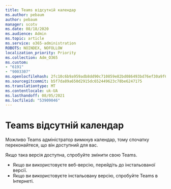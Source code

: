 ```yaml
---
title: Teams відсутній календар
ms.author: pebaum
author: pebaum
manager: scotv
ms.date: 08/18/2020
ms.audience: Admin
ms.topic: article
ms.service: o365-administration
ROBOTS: NOINDEX, NOFOLLOW
localization_priority: Priority
ms.collection: Adm_O365
ms.custom:
- "6191"
- "9003307"
ms.openlocfilehash: 2fc10c6b9a959adb8dd90c710859e82bd086493bd76ef30a9f6239713ec32109
ms.sourcegitcommit: b5f7da89a650d2915dc652449623c78be6247175
ms.translationtype: MT
ms.contentlocale: uk-UA
ms.lasthandoff: 08/05/2021
ms.locfileid: "53909046"
---
```

# <a name="teams-calendar-is-missing"></a>Teams відсутній календар

Можливо Teams адміністратор вимкнув календар, тому спочатку переконайтеся, що він доступний для вас.

Якщо така версія доступна, спробуйте змінити свою Teams.

- Якщо ви використовуєте веб-версію, перейдіть до інстальованої версії.
- Якщо ви використовуєте інстальовану версію, спробуйте Teams в Інтернеті.